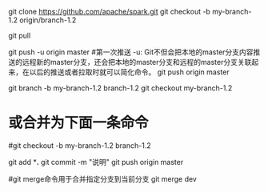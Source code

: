 git clone https://github.com/apache/spark.git
git checkout -b my-branch-1.2 origin/branch-1.2

git pull

git push -u origin master   #第一次推送 -u: Git不但会把本地的master分支内容推送的远程新的master分支，还会把本地的master分支和远程的master分支关联起来，在以后的推送或者拉取时就可以简化命令。
git push origin master

git branch -b my-branch-1.2 branch-1.2
git checkout my-branch-1.2
# 或合并为下面一条命令
#git checkout -b my-branch-1.2 branch-1.2

git add ***.**
git commit -m "说明"
git push origin master

#git merge命令用于合并指定分支到当前分支
git merge dev

